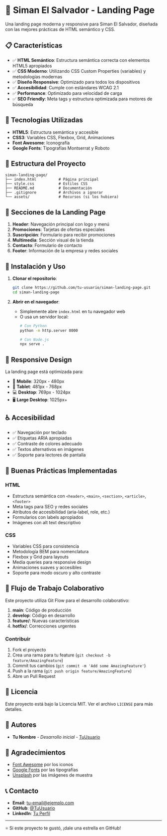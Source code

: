 # 🏪 Siman El Salvador - Landing Page

Una landing page moderna y responsive para Siman El Salvador, diseñada con las mejores prácticas de HTML semántico y CSS.

## 📋 Características

- ✅ **HTML Semántico**: Estructura semántica correcta con elementos HTML5 apropiados
- ✅ **CSS Moderno**: Utilizando CSS Custom Properties (variables) y metodologías modernas
- ✅ **Diseño Responsive**: Optimizado para todos los dispositivos
- ✅ **Accesibilidad**: Cumple con estándares WCAG 2.1
- ✅ **Performance**: Optimizado para velocidad de carga
- ✅ **SEO Friendly**: Meta tags y estructura optimizada para motores de búsqueda

## 🚀 Tecnologías Utilizadas

- **HTML5**: Estructura semántica y accesible
- **CSS3**: Variables CSS, Flexbox, Grid, Animaciones
- **Font Awesome**: Iconografía
- **Google Fonts**: Tipografías Montserrat y Roboto

## 📁 Estructura del Proyecto

```
siman-landing-page/
├── index.html          # Página principal
├── style.css           # Estilos CSS
├── README.md           # Documentación
├── .gitignore          # Archivos a ignorar
└── assets/             # Recursos (si los hubiera)
```

## 🎨 Secciones de la Landing Page

1. **Header**: Navegación principal con logo y menú
2. **Promociones**: Tarjetas de ofertas especiales
3. **Suscripción**: Formulario para recibir promociones
4. **Multimedia**: Sección visual de la tienda
5. **Contacto**: Formulario de contacto
6. **Footer**: Información de la empresa y redes sociales

## 🔧 Instalación y Uso

1. **Clonar el repositorio**:
   ```bash
   git clone https://github.com/tu-usuario/siman-landing-page.git
   cd siman-landing-page
   ```

2. **Abrir en el navegador**:
   - Simplemente abre `index.html` en tu navegador web
   - O usa un servidor local:
     ```bash
     # Con Python
     python -m http.server 8000
     
     # Con Node.js
     npx serve .
     ```

## 📱 Responsive Design

La landing page está optimizada para:

- 📱 **Mobile**: 320px - 480px
- 📱 **Tablet**: 481px - 768px
- 💻 **Desktop**: 769px - 1024px
- 🖥️ **Large Desktop**: 1025px+

## ♿ Accesibilidad

- ✅ Navegación por teclado
- ✅ Etiquetas ARIA apropiadas
- ✅ Contraste de colores adecuado
- ✅ Textos alternativos en imágenes
- ✅ Soporte para lectores de pantalla

## 🎯 Buenas Prácticas Implementadas

### HTML
- Estructura semántica con `<header>`, `<main>`, `<section>`, `<article>`, `<footer>`
- Meta tags para SEO y redes sociales
- Atributos de accesibilidad (aria-label, role, etc.)
- Formularios con labels apropiados
- Imágenes con alt text descriptivo

### CSS
- Variables CSS para consistencia
- Metodología BEM para nomenclatura
- Flexbox y Grid para layouts
- Media queries para responsive design
- Animaciones suaves y accesibles
- Soporte para modo oscuro y alto contraste

## 🔄 Flujo de Trabajo Colaborativo

Este proyecto utiliza Git Flow para el desarrollo colaborativo:

1. **main**: Código de producción
2. **develop**: Código en desarrollo
3. **feature/**: Nuevas características
4. **hotfix/**: Correcciones urgentes

### Contribuir

1. Fork el proyecto
2. Crea una rama para tu feature (`git checkout -b feature/AmazingFeature`)
3. Commit tus cambios (`git commit -m 'Add some AmazingFeature'`)
4. Push a la rama (`git push origin feature/AmazingFeature`)
5. Abre un Pull Request

## 📄 Licencia

Este proyecto está bajo la Licencia MIT. Ver el archivo `LICENSE` para más detalles.

## 👥 Autores

- **Tu Nombre** - *Desarrollo inicial* - [TuUsuario](https://github.com/TuUsuario)

## 🙏 Agradecimientos

- [Font Awesome](https://fontawesome.com/) por los iconos
- [Google Fonts](https://fonts.google.com/) por las tipografías
- [Unsplash](https://unsplash.com/) por las imágenes de muestra

## 📞 Contacto

- **Email**: tu-email@ejemplo.com
- **GitHub**: [@TuUsuario](https://github.com/TuUsuario)
- **LinkedIn**: [Tu Perfil](https://linkedin.com/in/tu-perfil)

---

⭐ Si este proyecto te gustó, ¡dale una estrella en GitHub! 